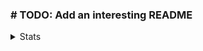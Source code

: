 ### # TODO: Add an interesting README

<details>
  <summary>Stats</summary>
  [![Jacob's GitHub stats](https://github-readme-stats.vercel.app/api?username=j4c0b094)](https://github.com/j4c0b094/github-readme-stats)
</details>
